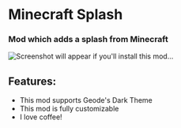 # Minecraft Splash

### Mod which adds a splash from Minecraft

![Screenshot will appear if you'll install this mod...](shineua.minecraft_splash/1.png&scale:0.60)

## Features: 
- This mod supports Geode's Dark Theme
- This mod is fully customizable
- I love coffee!